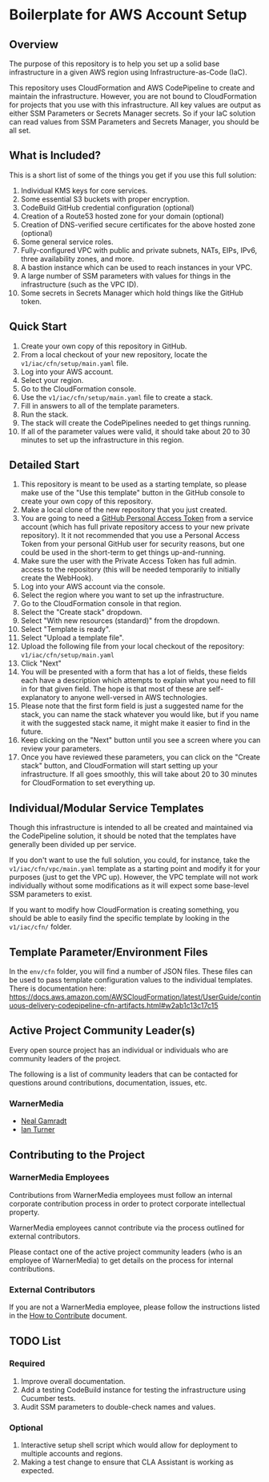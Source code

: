 # Boilerplate for AWS Account Setup

## Overview

The purpose of this repository is to help you set up a solid base infrastructure in a given AWS region using Infrastructure-as-Code (IaC).

This repository uses CloudFormation and AWS CodePipeline to create and maintain the infrastructure.  However, you are not bound to CloudFormation for projects that you use with this infrastructure.  All key values are output as either SSM Parameters or Secrets Manager secrets.  So if your IaC solution can read values from SSM Parameters and Secrets Manager, you should be all set.

## What is Included?

This is a short list of some of the things you get if you use this full solution:

1. Individual KMS keys for core services.
2. Some essential S3 buckets with proper encryption.
3. CodeBuild GitHub credential configuration (optional)
4. Creation of a Route53 hosted zone for your domain (optional)
5. Creation of DNS-verified secure certificates for the above hosted zone (optional)
6. Some general service roles.
7. Fully-configured VPC with public and private subnets, NATs, EIPs, IPv6, three availability zones, and more.
8. A bastion instance which can be used to reach instances in your VPC.
9. A large number of SSM parameters with values for things in the infrastructure (such as the VPC ID).
10. Some secrets in Secrets Manager which hold things like the GitHub token.

## Quick Start

1. Create your own copy of this repository in GitHub.
2. From a local checkout of your new repository, locate the `v1/iac/cfn/setup/main.yaml` file.
3. Log into your AWS account.
4. Select your region.
5. Go to the CloudFormation console.
6. Use the `v1/iac/cfn/setup/main.yaml` file to create a stack.
7. Fill in answers to all of the template parameters.
8. Run the stack.
9. The stack will create the CodePipelines needed to get things running.
10. If all of the parameter values were valid, it should take about 20 to 30 minutes to set up the infrastructure in this region.

## Detailed Start

1. This repository is meant to be used as a starting template, so please make use of the "Use this template" button in the GitHub console to create your own copy of this repository.
2. Make a local clone of the new repository that you just created.
3. You are going to need a [GitHub Personal Access Token](https://docs.github.com/en/github/authenticating-to-github/creating-a-personal-access-token) from a service account (which has full private repository access to your new private repository).  It it not recommended that you use a Personal Access Token from your personal GitHub user for security reasons, but one could be used in the short-term to get things up-and-running.
4. Make sure the user with the Private Access Token has full admin. access to the repository (this will be needed temporarily to initially create the WebHook).
5. Log into your AWS account via the console.
6. Select the region where you want to set up the infrastructure.
7. Go to the CloudFormation console in that region.
8. Select the "Create stack" dropdown.
9. Select "With new resources (standard)" from the dropdown.
10. Select "Template is ready".
11. Select "Upload a template file".
12. Upload the following file from your local checkout of the repository: `v1/iac/cfn/setup/main.yaml`
13. Click "Next"
14. You will be presented with a form that has a lot of fields, these fields each have a description which attempts to explain what you need to fill in for that given field.  The hope is that most of these are self-explanatory to anyone well-versed in AWS technologies.
15. Please note that the first form field is just a suggested name for the stack, you can name the stack whatever you would like, but if you name it with the suggested stack name, it might make it easier to find in the future.
16. Keep clicking on the "Next" button until you see a screen where you can review your parameters.
17. Once you have reviewed these parameters, you can click on the "Create stack" button, and CloudFormation will start setting up your infrastructure.  If all goes smoothly, this will take about 20 to 30 minutes for CloudFormation to set everything up.

## Individual/Modular Service Templates

Though this infrastructure is intended to all be created and maintained via the CodePipeline solution, it should be noted that the templates have generally been divided up per service.

If you don't want to use the full solution, you could, for instance, take the `v1/iac/cfn/vpc/main.yaml` template as a starting point and modify it for your purposes (just to get the VPC up).  However, the VPC template will not work individually without some modifications as it will expect some base-level SSM parameters to exist.

If you want to modify how CloudFormation is creating something, you should be able to easily find the specific template by looking in the `v1/iac/cfn/` folder.

## Template Parameter/Environment Files

In the `env/cfn` folder, you will find a number of JSON files.  These files can be used to pass template configuration values to the individual templates.  There is documentation here: https://docs.aws.amazon.com/AWSCloudFormation/latest/UserGuide/continuous-delivery-codepipeline-cfn-artifacts.html#w2ab1c13c17c15

## Active Project Community Leader(s)

Every open source project has an individual or individuals who are community leaders of the project.

The following is a list of community leaders that can be contacted for questions around contributions, documentation, issues, etc.

### WarnerMedia

* [Neal Gamradt](mailto:neal.gamradt@warnermedia.com)
* [Ian Turner](mailto:ian.m.turner@warnermedia.com)

## Contributing to the Project

### WarnerMedia Employees

Contributions from WarnerMedia employees must follow an internal corporate contribution process in order to protect corporate intellectual property.

WarnerMedia employees cannot contribute via the process outlined for external contributors.

Please contact one of the active project community leaders (who is an employee of WarnerMedia) to get details on the process for internal contributions.

### External Contributors

If you are not a WarnerMedia employee, please follow the instructions listed in the [How to Contribute](CONTRIBUTING.md) document.

## TODO List

### Required

1. Improve overall documentation.
2. Add a testing CodeBuild instance for testing the infrastructure using Cucumber tests.
3. Audit SSM parameters to double-check names and values.

### Optional

1. Interactive setup shell script which would allow for deployment to multiple accounts and regions.
2. Making a test change to ensure that CLA Assistant is working as expected.
